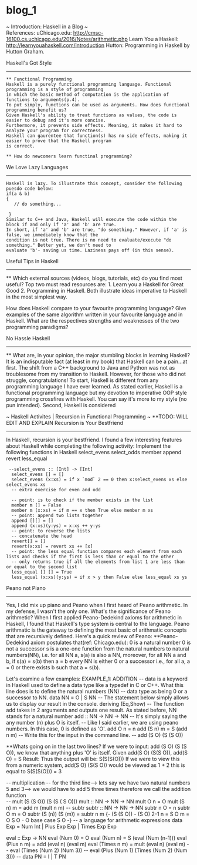 # blog_1
~ Introduction: Haskell in a Blog ~  
  References: 
   uChicago.edu: http://cmsc-16100.cs.uchicago.edu/2016/Notes/arithmetic.php 
   Learn You a Haskell: http://learnyouahaskell.com/introduction
   Hutton: Programming in Haskell by Hutton Graham.   
  
   Haskell's Got Style 
   ____________________________________________
    ** Functional Programming 
    Haskell is a purely functional programming language. Functional programming is a style of programming 
    in which the basic method of computation is the application of functions to arguments(p.4). 
    To put simply, functions can be used as arguments. How does functional programming benefit us?
    Given Haskell's ability to treat functions as values, the code is easier to debug and it's more concise. 
    Furthermore, it prevents side effects. Meaning, it makes it hard to analyze your program for correctness. 
    Haskell can gaurentee that function(s) has no side effects, making it easier to prove that the Haskell program 
    is correct. 
    
    ** How do newcomers learn functinal programming?
    
   We Love Lazy Languages
   ____________________________________________
    Haskell is lazy. To illustrate this concept, consider the following puesdo code below: 
    if(a & b) 
    {
       // do something...
       
     } 
    Similar to C++ and Java, Haskell will execute the code within the block if and only if 'a' and 'b' are true. 
    In short, if 'a' and 'b' are true, "do something." However, if 'a' is false, we immediately know that the 
    condition is not true. There is no need to evaluate/execute "do something." Better yet, we don't need to 
    evaluate 'b'- saving us time. Laziness pays off (in this sense). 
  
   Useful Tips in Haskell 
   ____________________________________________
   ** Which external sources (videos, blogs, tutorials, etc) do you find most useful?
   Top two must read resources are: 
      1. Learn you a Haskell for Great Good 
      2. Programming in Haskell. 
   Both illustrate ideas imperative to Haskell in the most simplest way. 
   
   
   
   How does Haskell compare to your favourite programming language? Give examples of the same algorithm written in your favourite language and in Haskell. 
   What are the respectives strengths and weaknesses of the two programming paradigms?
  
  
   
   No Hassle Haskell 
   ____________________________________________
   **   What are, in your opinion, the major stumbling blocks in learning Haskell?
    It is an indisputable fact (at least in my book) that Haskell can be a pain...at first. 
    The shift from a C++ background to Java and Python was not as troublesome from my transition to Haskell. 
    However, for those who did not struggle, congratulations! To start, Haskell is different from any programming
    language I have ever learned. As stated earlier, Haskell is a functional programming language but my devotion 
    to imperative OOP style programming crossfires with Haskell. You can say it's more to my style (no pun intended). 
    Second, Haskell is considered 
   

~ Haskell Activites | Recursion in Functional Programming  ~ 
  **TODO: WILL EDIT AND EXPLAIN 
  Recursion is Your Bestfriend 
  ____________________________________________
  In Haskell, recursion is your bestfriend. 
    I found a few interesting features about Haskell while completing the following activity: 
     Implement the following functions in Haskell 
       select_evens
       select_odds
       member
       append
       revert
       less_equal
   
   
     --select_evens :: [Int] -> [Int]
      select_evens [] = []
      select_evens (x:xs) = if x `mod` 2 == 0 then x:select_evens xs else select_evens xs
      -- extra exercise for even and odd

      -- point: is to check if the member exists in the list 
      member m [] = False 
      member m (x:xs) = if m == x then True else member m xs
      -- point: append two lists together 
      append [][] = []
      append (x:xs)(y:ys) = x:xs ++ y:ys
      -- point: to reverse the lists
      -- concatenate the head 
      revert[] = [] 
      revert(x:xs) = revert xs ++ [x]
      -- point: the less equal function compares each element from each lists and checks if the first is less than or equal to the other 
      -- only returns true if all the elements from list 1 are less than or equal to the second list 
      less_equal [] [] = True 
      less_equal (x:xs)(y:ys) = if x > y then False else less_equal xs ys
   


   Peano not Piano 
   ____________________________________________
   Yes, I did mix up piano and Peano when I first heard of Peano arithmetic. In my defense, I wasn't the only one. 
   What's the significance of Peano arithmetic? 
   When I first applied Peano-Dedekind axioms for arithmetic in Haskell, I found that Haskell's type system is central to the language. 
   Peano arithmatic is the gateway to defining the most basic of arithmatic concepts that are recursively defined. 
   Here's a quick review of Peano: 
    **Peano-Dedekind axiom postulates that(ref: Chicago.edu): 
     0 is a natural number 
     0 is not a successor 
     s is a one-one function from the natural numbers to natural numbers(NN), i.e. for all NN a, s(a) is also a NN, moreover, 
     for all NN a and b, if s(a) = s(b) then a = b 
     every NN is either 0 or a successor i.e., for all a, a = 0 or there exists b such that a = s(b). 
     
   Let's examine a few examples: 
     EXAMPLE_1: ADDITION 
      -- data is a keyword in Haskell used to define a data type like a typedef in C or C++. What this line does is to define the natural numbers (NN)       -- data type as being  0 or a successor to NN. 
      data NN = O | S NN
      -- The statement below simply allows us to display our result in the console. 
       deriving (Eq,Show)
      -- The function add takes in 2 arguments and outputs one result. As stated before, NN stands for a natural number 
      add :: NN -> NN -> NN
      -- It's simply saying the any number (n) plus O is itself. 
      -- Like I said earlier, we are using peano numbers. In this case, 0 is defined as 'O'. 
      add O n = n
      add (S n) m = S (add n m)
      -- Write this for the input in the command line. 
      -- add (S O) (S (S O))

   **Whats going on in the last two lines? 
     If we were to input: add (S O) (S (S O)), we know that anything plus 'O' is itself. 
     Given add(S O) (S(S O)), 
        add(S O) = S
     Result: 
        Thus the output will be: 
          S(S(S(O))) 
        If we were to view this from a numeric system, 
          add(S O) (S(S O)) would be viewed as 1 + 2 
          this is equal to S(S(S(O))) = 3 

          
-- multiplication
-- for the third line--> lets say we have two natural numbers 5 and 3--> we would have to add 5 three times therefore we call the addition function  
-- mult (S (S O)) (S (S ( S O)))
mult :: NN -> NN -> NN
mult O n = O 
mult (S n) m = add m (mult n m) 
-- subtr 
subtr :: NN -> NN -> NN 
subtr n O = n 
subtr O m = O 
subtr (S (n)) (S (m)) = subtr n m
{- 
(S (S O)) - (S O)  2-1
n = S O     m = O
S O - O     base case 
S O
-}
-- a language for arithmetic expressions
data Exp = Num Int | Plus Exp Exp | Times Exp Exp

eval :: Exp -> NN
eval (Num 0) = O
eval (Num n) = S (eval (Num (n-1)))
eval (Plus n m) = add (eval n) (eval m)
eval (Times n m) = mult (eval n) (eval m)
-- eval (Times (Num 2) (Num 3))
-- eval (Plus (Num 1) (Times (Num 2) (Num 3)))
-- data PN = I | T PN

   



